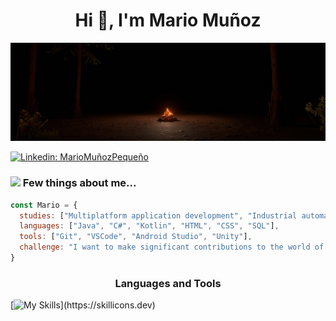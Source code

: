 <h1 align="center">Hi 👋, I'm Mario Muñoz</h1>

<img src="OuterWildsCampfire.jpg" alt="Banner Image"/>




[![Linkedin: MarioMuñozPequeño](https://img.shields.io/badge/-MarioMuñozPequeño-blue?style=flat-square&logo=Linkedin&logoColor=white&link=https://www.linkedin.com/in/mario-muñoz-pequeño/)](https://www.linkedin.com/in/mario-muñoz-pequeño/)

### <img src="https://media.giphy.com/media/VgCDAzcKvsR6OM0uWg/giphy.gif" width="50"> Few things about me...  

```javascript
const Mario = {
  studies: ["Multiplatform application development", "Industrial automation and robotics", "Telecommunications"],
  languages: ["Java", "C#", "Kotlin", "HTML", "CSS", "SQL"],
  tools: ["Git", "VSCode", "Android Studio", "Unity"],
  challenge: "I want to make significant contributions to the world of computer science"
}
```


<h3 align="center">Languages and Tools</h3>

[![My Skills](https://skillicons.dev/icons?i=vscode,eclipse,androidstudio,kotlin,java,git,github,cs,mysql,sqlite,html,css,)](https://skillicons.dev)
